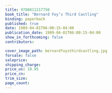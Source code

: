 ```yaml
---
title: 9780811217750
book_title: "Bernard Foy’s Third Castling"
binding: paperback
published: true
date: 1989-04-01T06:00:15-04:00
publication_date: 1989-04-01T06:00:15-04:00
show_in_forthcoming: false
contributors:

cover_image_path: bernardfoysthirdcastling.jpg
forsale: false
saleprice:
shipping_charge:
price_us: 19.95
price_cn:
trim_size:
page_count:
---
```


